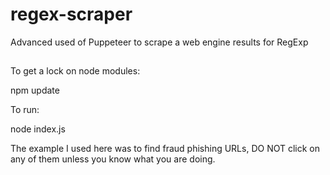 # regex-scraper
Advanced used of Puppeteer to scrape a web engine results for RegExp

##

To get a lock on node modules:

  npm update

To run:

  node index.js
 
The example I used here was to find fraud phishing URLs, DO NOT click on any of them unless you know what you are doing.

